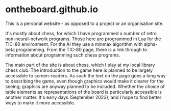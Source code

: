 # ontheboard.github.io
This is a personal website - as opposed to a project or an organisation site.

It's mostly about chess, for which I have programmed a number of retro non-neural-network programs.
Those here are programmed in Lua for the TIC-80 environment. For the AI they use a minmax algorithm with alpha-beta programming.
From the TIC-80 page, there is a link through to information about programming such chess programs.

The main part of the site is about chess, which I play at my local library chess club.
The introduction to the game here is planned to be largely accessible to screen-readers.
As such the text on the page goes a long way to describing the game, even though graphics would make it clearer for the seeing; graphics are anyway planned to be included.
Whether the choice of table elements as representations of the board is particularly accessible is another matter.
It's early days (September 2023), and I hope to find better ways to make it more accessible.
